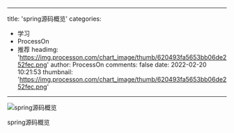 
---
title: 'spring源码概览'
categories: 
 - 学习
 - ProcessOn
 - 推荐
headimg: 'https://img.processon.com/chart_image/thumb/620493fa5653bb06de252fec.png'
author: ProcessOn
comments: false
date: 2022-02-20 10:21:53
thumbnail: 'https://img.processon.com/chart_image/thumb/620493fa5653bb06de252fec.png'
---

<div>   
<img class="thumb" alt="spring源码概览" src="https://img.processon.com/chart_image/thumb/620493fa5653bb06de252fec.png" referrerpolicy="no-referrer">
<p>spring源码概览</p>  
</div>
            